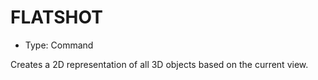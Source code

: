 # FLATSHOT

- Type: Command

Creates a 2D representation of all 3D objects based on the current view.
